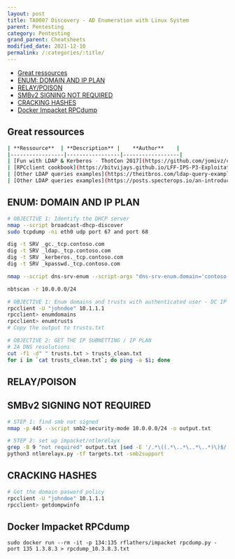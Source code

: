 ```yaml
---
layout: post
title: TA0007 Discovery - AD Enumeration with Linux System
parent: Pentesting
category: Pentesting
grand_parent: Cheatsheets
modified_date: 2021-12-10
permalink: /:categories/:title/
---
```


<!-- vscode-markdown-toc -->
* [Great ressources](#Greatressources)
* [ENUM: DOMAIN AND IP PLAN](#ENUM:DOMAINANDIPPLAN)
* [RELAY/POISON](#RELAYPOISON)
* [SMBv2 SIGNING NOT REQUIRED](#SMBv2SIGNINGNOTREQUIRED)
* [CRACKING HASHES](#CRACKINGHASHES)
* [Docker Impacket RPCdump](#DockerImpacketRPCdump)

<!-- vscode-markdown-toc-config
	numbering=false
	autoSave=true
	/vscode-markdown-toc-config -->
<!-- /vscode-markdown-toc -->

## <a name='Greatressources'></a>Great ressources
```sh
| **Ressource**  | **Description** |    **Author**    |
|-----------------|-----------------|------------------|
| [Fun with LDAP & Kerberos - ThotCon 2017](https://github.com/jomivz/cybrary/blob/master/purpleteam/red/windows/LDAP%20Service%20and%20Kereberos%20Protocol%20Attacks.pdf) | AD Enumeration on Linux OS. [YT](https://www.youtube.com/watch?v=2Xfd962QfPs) | Ronnie Flathers |
| [RPCclient cookbook](https://bitvijays.github.io/LFF-IPS-P3-Exploitation.html) | | |
| [Other LDAP queries examples](https://theitbros.com/ldap-query-examples-active-directory/) | | |
| [Other LDAP queries examples](https://posts.specterops.io/an-introduction-to-manual-active-directory-querying-with-dsquery-and-ldapsearch-84943c13d7eb) | | specterops |


```

## <a name='ENUM:DOMAINANDIPPLAN'></a>ENUM: DOMAIN AND IP PLAN
```sh
# OBJECTIVE 1: Identify the DHCP server 
nmap --script broadcast-dhcp-discover
sudo tcpdump -ni eth0 udp port 67 and port 68

dig -t SRV _gc._tcp.contoso.com
dig -t SRV _ldap._tcp.contoso.com
dig -t SRV _kerberos._tcp.contoso.com
dig -t SRV _kpasswd._tcp.contoso.com

nmap --script dns-srv-enum --script-args "dns-srv-enum.domain='contoso.com'"

nbtscan -r 10.0.0.0/24

# OBJECTIVE 1: Enum domains and trusts with authenticated user - DC IP address 
rpcclient -U "johndoe" 10.1.1.1
rpcclient> enumdomains
rpcclient> enumtrusts
# Copy the output to trusts.txt

# OBJECTIVE 2: GET THE IP SUBNETTING / IP PLAN
# 2A DNS resolutions
cut -f1 -d" " trusts.txt > trusts_clean.txt                                                        │
for i in `cat trusts_clean.txt`; do ping -a $i; done                                               │

```
## <a name='RELAYPOISON'></a>RELAY/POISON

## <a name='SMBv2SIGNINGNOTREQUIRED'></a>SMBv2 SIGNING NOT REQUIRED
```sh
# STEP 1: find smb not signed
nmap -p 445 --script smb2-security-mode 10.0.0.0/24 -o output.txt

# STEP 2: set up impacket/ntlmrelayx
grep -B 9 "not required" output.txt |sed -E '/.*\((.*\..*\..*\..*)\)$/!d' |sed -E 's/.*\((.*\..*\..*\..*)\)$/\1/' > targets.txt
python3 ntlmrelayx.py -tf targets.txt -smb2support

```

## <a name='CRACKINGHASHES'></a>CRACKING HASHES
```sh
# Get the domain pasword policy
rpcclient -U "johndoe" 10.1.1.1
rpcclient> getdompwinfo
```

## <a name='DockerImpacketRPCdump'></a>Docker Impacket RPCdump
```
sudo docker run --rm -it -p 134:135 rflathers/impacket rpcdump.py -port 135 1.3.8.3 > rpcdump_10.3.8.3.txt
```